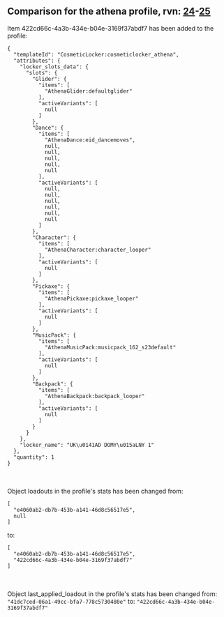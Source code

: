 ## Comparison for the athena profile, rvn: [24](https://github.com/PRO100KatYT/FortniteProfileRevisions/tree/main/profiles/athena/24%20athena.json)-[25](https://github.com/PRO100KatYT/FortniteProfileRevisions/tree/main/profiles/athena/25%20athena.json)

Item 422cd66c-4a3b-434e-b04e-3169f37abdf7 has been added to the profile:

```
{
  "templateId": "CosmeticLocker:cosmeticlocker_athena",
  "attributes": {
    "locker_slots_data": {
      "slots": {
        "Glider": {
          "items": [
            "AthenaGlider:defaultglider"
          ],
          "activeVariants": [
            null
          ]
        },
        "Dance": {
          "items": [
            "AthenaDance:eid_dancemoves",
            null,
            null,
            null,
            null,
            null
          ],
          "activeVariants": [
            null,
            null,
            null,
            null,
            null,
            null
          ]
        },
        "Character": {
          "items": [
            "AthenaCharacter:character_looper"
          ],
          "activeVariants": [
            null
          ]
        },
        "Pickaxe": {
          "items": [
            "AthenaPickaxe:pickaxe_looper"
          ],
          "activeVariants": [
            null
          ]
        },
        "MusicPack": {
          "items": [
            "AthenaMusicPack:musicpack_162_s23default"
          ],
          "activeVariants": [
            null
          ]
        },
        "Backpack": {
          "items": [
            "AthenaBackpack:backpack_looper"
          ],
          "activeVariants": [
            null
          ]
        }
      }
    },
    "locker_name": "UK\u0141AD DOMY\u015aLNY 1"
  },
  "quantity": 1
}
```

<br><br>
Object loadouts in the profile's stats has been changed from:

```
[
  "e4060ab2-db7b-453b-a141-46d8c56517e5",
  null
]
```

to:

```
[
  "e4060ab2-db7b-453b-a141-46d8c56517e5",
  "422cd66c-4a3b-434e-b04e-3169f37abdf7"
]
```

<br><br>
Object last_applied_loadout in the profile's stats has been changed from: `"41dc7ced-06a1-49cc-bfa7-778c5730480e"` to: `"422cd66c-4a3b-434e-b04e-3169f37abdf7"`
<br><br>
